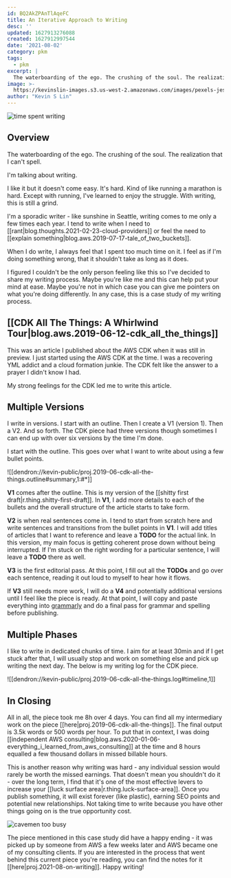 ```yaml
---
id: BQ2AkZPAnTlAqeFC
title: An Iterative Approach to Writing
desc: ''
updated: 1627913276088
created: 1627912997544
date: '2021-08-02'
category: pkm
tags:
  - pkm
excerpt: |
  The waterboarding of the ego. The crushing of the soul. The realization that I can't spell. What I mean when I talk about writing.
image: >-
  https://kevinslin-images.s3.us-west-2.amazonaws.com/images/pexels-jeshootscom-714701.jpg
author: "Kevin S Lin"
---
```


![time spent writing](https://kevinslin-images.s3.us-west-2.amazonaws.com/images/pexels-jeshootscom-714701.jpg)

## Overview

The waterboarding of the ego. The crushing of the soul. The realization that I can't spell. 
 
I'm talking about writing.

I like it but it doesn't come easy. It's hard. Kind of like running a marathon is hard. Except with running, I've learned to enjoy the struggle. With writing, this is still a grind. 

I'm a sporadic writer - like sunshine in Seattle, writing comes to me only a few times each year. I tend to write when I need to [[rant|blog.thoughts.2021-02-23-cloud-providers]] or feel the need to [[explain something|blog.aws.2019-07-17-tale_of_two_buckets]].

When I do write, I always feel that I spent too much time on it. I feel as if I'm doing something wrong, that it shouldn't take as long as it does. 

I figured I couldn't be the only person feeling like this so I've decided to share my writing process. Maybe you're like me and this can help put your mind at ease. Maybe you're not in which case you can give me pointers on what you're doing differently. In any case, this is a case study of my writing process.

## [[CDK All The Things: A Whirlwind Tour|blog.aws.2019-06-12-cdk_all_the_things]]

This was an article I published about the AWS CDK when it was still in preview.  I just started using the AWS CDK at the time. I was a recovering YML addict and a cloud formation junkie. The CDK felt like the answer to a prayer I didn't know I had.

My strong feelings for the CDK led me to write this article. 

## Multiple Versions

I write in versions. I start with an outline. Then I create a V1 (version 1). Then a V2. And so forth.  The CDK piece had three versions though sometimes I can end up with over six versions by the time I'm done.

I start with the outline. This goes over what I want to write about using a few bullet points.

![[dendron://kevin-public/proj.2019-06-cdk-all-the-things.outline#summary,1:#*]]

**V1** comes after the outline. This is my version of the [[shitty first draft|r.thing.shitty-first-draft]]. In **V1**, I add more details to each of the bullets and the overall structure of the article starts to take form. 

**V2** is when real sentences come in. I tend to start from scratch here and write sentences and transitions from the bullet points in **V1**. I will add titles of articles that I want to reference and leave a **TODO** for the actual link. In this version, my main focus is getting coherent prose down without being interrupted. If I'm stuck on the right wording for a particular sentence, I will leave a **TODO** there as well. 

**V3** is the first editorial pass. At this point, I fill out all the **TODOs** and go over each sentence, reading it out loud to myself to hear how it flows. 

If **V3** still needs more work, I will do a **V4** and potentially additional versions until I feel like the piece is ready.  At that point, I will copy and paste everything into [grammarly](https://www.grammarly.com/) and do a final pass for grammar and spelling before publishing. 

## Multiple Phases

I like to write in dedicated chunks of time. I aim for at least 30min and if I get stuck after that, I will usually stop and work on something else and pick up writing the next day. The below is my writing log for the CDK piece. 

![[dendron://kevin-public/proj.2019-06-cdk-all-the-things.log#timeline,1]]

## In Closing

All in all, the piece took me 8h over 4 days. You can find all my intermediary work on the piece [[here|proj.2019-06-cdk-all-the-things]]. The final output is 3.5k words or 500 words per hour. To put that in context, I was doing [[independent AWS consulting|blog.aws.2020-01-06-everything_i_learned_from_aws_consulting]] at the time and 8 hours equalled a few thousand dollars in missed billable hours. 

This is another reason why writing was hard - any individual session would rarely be worth the missed earnings. That doesn't mean you shouldn't do it  - over the long term, I find that it's one of the most effective levers to increase your [[luck surface area|r.thing.luck-surface-area]]. Once you publish something, it will exist forever (like plastic), earning SEO points and potential new relationships.  Not taking time to write because you have other things going on is the true opportunity cost.

![cavemen too busy](https://kevinslin-images.s3.us-west-2.amazonaws.com/images/no-thanks-were-too-busy1.jpeg)

The piece mentioned in this case study did have a happy ending - it was picked up by someone from AWS a few weeks later and AWS became one of my consulting clients.  If you are interested in the process that went behind this current piece you're reading, you can find the notes for it [[here|proj.2021-08-on-writing]]. Happy writing!




